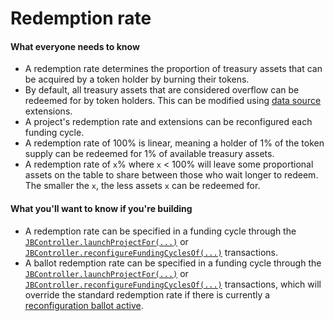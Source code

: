 # Redemption rate

#### What everyone needs to know

* A redemption rate determines the proportion of treasury assets that can be acquired by a token holder by burning their tokens.
* By default, all treasury assets that are considered overflow can be redeemed for by token holders. This can be modified using [data source](data-source.md) extensions.
* A project's redemption rate and extensions can be reconfigured each funding cycle.
* A redemption rate of 100% is linear, meaning a holder of 1% of the token supply can be redeemed for 1% of available treasury assets.
* A redemption rate of `x`% where `x` < 100% will leave some proportional assets on the table to share between those who wait longer to redeem. The smaller the `x`, the less assets `x` can be redeemed for.

#### What you'll want to know if you're building

* A redemption rate can be specified in a funding cycle through the [`JBController.launchProjectFor(...)`](../../specifications/contracts/or-controllers/jbcontroller/write/launchprojectfor.md) or [`JBController.reconfigureFundingCyclesOf(...)`](../../specifications/contracts/or-controllers/jbcontroller/write/reconfigurefundingcyclesof.md) transactions.
* A ballot redemption rate can be specified in a funding cycle through the [`JBController.launchProjectFor(...)`](../../specifications/contracts/or-controllers/jbcontroller/write/launchprojectfor.md) or [`JBController.reconfigureFundingCyclesOf(...)`](../../specifications/contracts/or-controllers/jbcontroller/write/reconfigurefundingcyclesof.md) transactions, which will override the standard redemption rate if there is currently a [reconfiguration ballot active](ballot.md).
